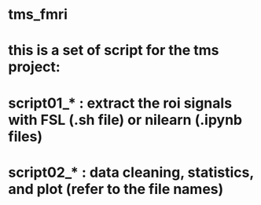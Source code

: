 # tms_fmri

# this is a set of script for the tms project:
# script01_* : extract the roi signals with FSL (.sh file) or nilearn (.ipynb files)
# script02_* : data cleaning, statistics, and plot (refer to the file names)
